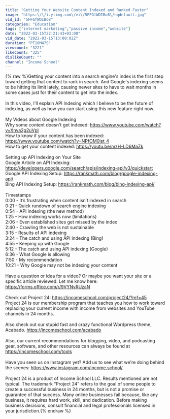 ```yaml
---
title: "Getting Your Website Content Indexed and Ranked Faster"
image: "https:\/\/i.ytimg.com\/vi\/5FFGfWDIBo8\/hqdefault.jpg"
vid_id: "5FFGfWDIBo8"
categories: "Education"
tags: ["internet marketing","passive income","website"]
date: "2022-03-15T22:21:43+03:00"
vid_date: "2022-03-15T13:00:02Z"
duration: "PT10M47S"
viewcount: "3221"
likeCount: "325"
dislikeCount: ""
channel: "Income School"
---
```

{% raw %}Getting your content into a search engine's index is the first step toward getting that content to rank in search.  And Google's indexing seems to be hitting its limit lately, causing newer sites to have to wait months in some cases just for their content to get into the index.<br /><br />In this video, I'll explain API Indexing which I believe to be the future of indexing, as well as how you can start using this new feature right now.<br /><br />My Videos about Google Indexing<br />Why some content doesn't get indexed: <a rel="nofollow" target="blank" href="https://www.youtube.com/watch?v=Xnva2g2uVpI">https://www.youtube.com/watch?v=Xnva2g2uVpI</a><br />How to know if your content has been indexed: <a rel="nofollow" target="blank" href="https://www.youtube.com/watch?v=NPfOM0ist_4">https://www.youtube.com/watch?v=NPfOM0ist_4</a><br />How to get your content indexed: <a rel="nofollow" target="blank" href="https://youtu.be/mzH-LD6MaZk">https://youtu.be/mzH-LD6MaZk</a><br /><br />Setting up API Indexing on Your Site<br />Google Article on API Indexing: <a rel="nofollow" target="blank" href="https://developers.google.com/search/apis/indexing-api/v3/quickstart">https://developers.google.com/search/apis/indexing-api/v3/quickstart</a><br />Google API Indexing Setup: <a rel="nofollow" target="blank" href="https://rankmath.com/blog/google-indexing-api/">https://rankmath.com/blog/google-indexing-api/</a><br />Bing API Indexing Setup: <a rel="nofollow" target="blank" href="https://rankmath.com/blog/bing-indexing-api/">https://rankmath.com/blog/bing-indexing-api/</a><br /><br />Timestamps<br />0:00 - It’s frustrating when content isn’t indexed in search<br />0:21 - Quick rundown of search engine indexing<br />0:54 - API indexing (the new method)<br />1:25 - How indexing works now (limitations)<br />2:06 - Even established sites get missed by the index<br />2:40 - Crawling the web is not sustainable<br />3:15 - Results of API indexing<br />3:24 - The catch and using API indexing (Bing)<br />4:55 - Keeping up with Google<br />5:12 - The catch and using API indexing (Google)<br />6:36 - What Google is allowing<br />7:50 - My recommendation<br />10:21 - Why Google may not be indexing your content<br /><br />Have a question or idea for a video?  Or maybe you want your site or a specific article reviewed.  Let me know here: <a rel="nofollow" target="blank" href="https://forms.office.com/r/9VYNvRUzaN">https://forms.office.com/r/9VYNvRUzaN</a><br /><br />Check out Project 24: <a rel="nofollow" target="blank" href="https://incomeschool.com/project24/?ref=45">https://incomeschool.com/project24/?ref=45</a><br />Project 24 is our membership program that teaches you how to work toward replacing your current income with income from websites and YouTube channels in 24 months. <br /><br />Also check out our stupid fast and crazy functional Wordpress theme, Acabado.  <a rel="nofollow" target="blank" href="https://incomeschool.com/acabado">https://incomeschool.com/acabado</a><br /><br />Also, our current recommendations for blogging, video, and podcasting gear, software, and other resources can always be found at <a rel="nofollow" target="blank" href="https://incomeschool.com/tools">https://incomeschool.com/tools</a><br /><br />Have you seen us on Instagram yet? Add us to see what we're doing behind the scenes: <a rel="nofollow" target="blank" href="https://www.instagram.com/income.school/">https://www.instagram.com/income.school/</a><br /><br />Project 24 is a product of Income School LLC. Results mentioned are not typical. The trademark “Project 24” refers to the goal of some people to create a successful business in 24 months, but is not a promise or guarantee of that success.  Many online businesses fail because, like any business, it requires hard work, skill, and dedication. Before making business decisions, consult financial and legal professionals licensed in your jurisdiction.{% endraw %}
